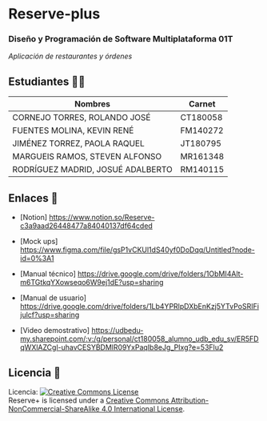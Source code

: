 # Reserve-plus
### Diseño y Programación de Software Multiplataforma 01T
_Aplicación de restaurantes y órdenes_

## Estudiantes 👨‍💻
| Nombres | Carnet |
|--|--| 
| CORNEJO TORRES, ROLANDO JOSÉ | CT180058 | 
| FUENTES MOLINA, KEVIN RENÉ | FM140272| 
| JIMÉNEZ TORREZ, PAOLA RAQUEL | JT180795 | 
| MARGUEIS RAMOS, STEVEN ALFONSO | MR161348 | 
| RODRÍGUEZ MADRID, JOSUÉ ADALBERTO | RM140115 |

## Enlaces 👀
* [Notion] https://www.notion.so/Reserve-c3a9aad26448477a84040137df64cded

* [Mock ups] https://www.figma.com/file/gsP1vCKUl1dS40yf0DoDqq/Untitled?node-id=0%3A1

* [Manual técnico] https://drive.google.com/drive/folders/1ObMI4Alt-m6TGtkqYXowseqo6W9ej1dE?usp=sharing

* [Manual de usuario] https://drive.google.com/drive/folders/1Lb4YPRlpDXbEnKzj5YTvPoSRIFijulcf?usp=sharing

* [Video demostrativo] https://udbedu-my.sharepoint.com/:v:/g/personal/ct180058_alumno_udb_edu_sv/ER5FDqWXlAZCgl-uhavCESYBDMlR09YxPaqIb8eJg_PIxg?e=53Flu2

## Licencia 📄
Licencia: <a rel="license" href="http://creativecommons.org/licenses/by-nc-sa/4.0/"><img alt="Creative Commons License" style="border-width:0" src="https://i.creativecommons.org/l/by-nc-sa/4.0/88x31.png" /></a><br /><span xmlns:dct="http://purl.org/dc/terms/" href="http://purl.org/dc/dcmitype/InteractiveResource" property="dct:title" rel="dct:type">Reserve+</span> is licensed under a <a rel="license" href="http://creativecommons.org/licenses/by-nc-sa/4.0/">Creative Commons Attribution-NonCommercial-ShareAlike 4.0 International License</a>.
